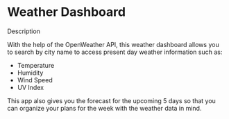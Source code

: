 # Weather Dashboard

Description

With the help of the OpenWeather API, this weather dashboard allows you to search by city name to access present day weather information such as:

- Temperature
- Humidity
- Wind Speed
- UV Index

This app also gives you the forecast for the upcoming 5 days so that you can organize your plans for the week with the weather data in mind.
